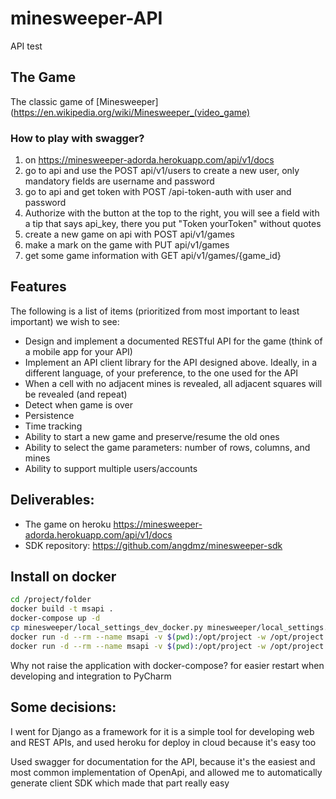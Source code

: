 # minesweeper-API
API test

## The Game
The classic game of [Minesweeper](https://en.wikipedia.org/wiki/Minesweeper_(video_game)

### How to play with swagger?
1) on https://minesweeper-adorda.herokuapp.com/api/v1/docs
2) go to api and use the POST api/v1/users to create a new user, only mandatory fields are username and password
3) go to api and get token with POST /api-token-auth with user and password
4) Authorize with the button at the top to the right, you will see a field with a tip that says api_key, there you put "Token yourToken" without quotes
5) create a new game on api with POST api/v1/games
6) make a mark on the game with PUT api/v1/games
7) get some game information with GET api/v1/games/{game_id}

## Features
The following is a list of items (prioritized from most important to least important) we wish to see:
* Design and implement  a documented RESTful API for the game (think of a mobile app for your API)
* Implement an API client library for the API designed above. Ideally, in a different language, of your preference, to the one used for the API
* When a cell with no adjacent mines is revealed, all adjacent squares will be revealed (and repeat)
* Detect when game is over
* Persistence
* Time tracking
* Ability to start a new game and preserve/resume the old ones
* Ability to select the game parameters: number of rows, columns, and mines
* Ability to support multiple users/accounts
 
## Deliverables:
* The game on heroku https://minesweeper-adorda.herokuapp.com/api/v1/docs
* SDK repository: https://github.com/angdmz/minesweeper-sdk


## Install on docker
```sh
cd /project/folder
docker build -t msapi .
docker-compose up -d
cp minesweeper/local_settings_dev_docker.py minesweeper/local_settings.py
docker run -d --rm --name msapi -v $(pwd):/opt/project -w /opt/project msapi python manage.py migrate
docker run -d --rm --name msapi -v $(pwd):/opt/project -w /opt/project -p 8000:8000 msapi python manage.py runserver 0.0.0.0:8000
```

Why not raise the application with docker-compose? for easier restart when developing and integration to PyCharm


## Some decisions:
I went for Django as a framework for it is a simple tool for developing web and REST APIs, and used heroku for deploy in cloud because it's easy too

Used swagger for documentation for the API, because it's the easiest and most common implementation of OpenApi, and allowed me to automatically generate client SDK which made that part really easy
